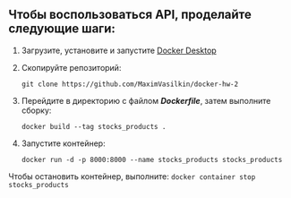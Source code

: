 ## Чтобы воспользоваться API, проделайте следующие шаги: ##

1. Загрузите, установите и запустите [Docker Desktop](https://www.docker.com/products/docker-desktop/)

2. Скопируйте репозиторий: 
    ```
    git clone https://github.com/MaximVasilkin/docker-hw-2
    ```
3. Перейдите в директорию с файлом ***Dockerfile***, затем выполните сборку:
    ```
    docker build --tag stocks_products .
    ```
4. Запустите контейнер:
    ```
    docker run -d -p 8000:8000 --name stocks_products stocks_products
    ```
Чтобы остановить контейнер, выполните:
    ```
    docker container stop stocks_products
    ```
